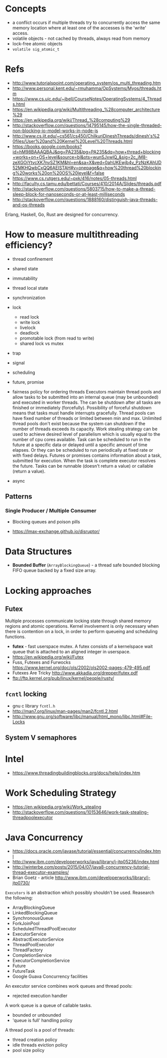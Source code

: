 # Concepts
- a conflict occurs if multiple threads try to concurrently access the same memory location where at least one of the accesses is the 'write' access.
- volatile objects - not cached by threads, always read from memory
- lock-free atomic objects
- `volatile sig_atomic_t`

# Refs
- http://www.tutorialspoint.com/operating_system/os_multi_threading.htm
- http://www.personal.kent.edu/~rmuhamma/OpSystems/Myos/threads.htm
- https://www.cs.uic.edu/~jbell/CourseNotes/OperatingSystems/4_Threads.html
- https://en.wikipedia.org/wiki/Multithreading_%28computer_architecture%29
- https://en.wikipedia.org/wiki/Thread_%28computing%29
- http://stackoverflow.com/questions/14795145/how-the-single-threaded-non-blocking-io-model-works-in-node-js
- http://www.cs.iit.edu/~cs561/cs450/ChilkuriDineshThreads/dinesh's%20files/User%20and%20Kernel%20Level%20Threads.html
- https://books.google.com/books?id=hM98BAAAQBAJ&pg=PA235&lpg=PA235&dq=how+thread+blocking+works+on+OS+level&source=bl&ots=wunSJxwlQ_&sig=2c_iM8-zeXGOiYtvcXK7nvSZ1KM&hl=en&sa=X&ved=0ahUKEwjb4v_PzNzKAhUD52MKHQwbCxQQ6AEISTAH#v=onepage&q=how%20thread%20blocking%20works%20on%20OS%20level&f=false
- https://www.cs.rutgers.edu/~pxk/416/notes/05-threads.html
- http://faculty.cs.tamu.edu/bettati/Courses/410/2014A/Slides/threads.pdf
- http://stackoverflow.com/questions/5803715/how-to-make-a-thread-sleep-block-for-nanoseconds-or-at-least-milliseconds
- http://stackoverflow.com/questions/1888160/distinguish-java-threads-and-os-threads

Erlang, Haskell, Go, Rust are designed for concurrency.

# How to measure multithreading efficiency?

- thread confinement
- shared state
- immutability
- thread local state
- synchronization
- lock
    - read lock
    - write lock
    - livelock
    - deadlock
    - promotable lock (from read to write)
    - shared lock vs mutex
- trap
- signal
- scheduling
- future, promise
- fairness policy for ordering threads
Executors maintain thread pools and allow tasks to be submitted into an internal queue (may be unbounded) and executed in worker threads. The can be shutdown after all tasks are finished or immediately (forcefully). Possibility of forceful shutdown means that tasks must handle interrupts gracefully.
Thread pools can have fixed number of threads or limited between min and max. Unlimited thread pools don't exist because the system can shutdown if the number of threads exceeds its capacity. Work stealing strategy can be used to achieve desired level of parallelism which is usually equal to the number of cpu cores available.
Task can be scheduled to run in the future at a specific data or delayed until a specific amount of time elapses. Or they can be scheduled to run periodically at fixed rate or with fixed delays.
Futures or promises contains information about a task, submitted for execution. When the task is complete executor resolves the future.
Tasks can be runnable (doesn't return a value) or callable (return a value).

- async

## Patterns

### Single Producer / Multiple Consumer
- Blocking queues and poison pills

- https://lmax-exchange.github.io/disruptor/

# Data Structures
- **Bounded Buffer** (`ArrayBlockingQueue`) - a thread safe bounded blocking FIFO queue backed by a fixed size array.

# Locking approaches
## Futex
Multiple processes communicate locking state through shared memory regions and atomic operations. Kernel involvement is only necessary when there is contention on a lock, in order to perform queueing and scheduling functions.
- **futex** - fast userspace mutex. A futex consists of a kernelspace wait queue that is attached to an aligned integer in userspace.
- https://en.wikipedia.org/wiki/Futex
- Fuss, Futexes and Furwocks https://www.kernel.org/doc/ols/2002/ols2002-pages-479-495.pdf
- Futexes Are Tricky http://www.akkadia.org/drepper/futex.pdf
- ftp://ftp.kernel.org/pub/linux/kernel/people/rusty/

## `fcntl` locking
- gnu c library `fcntl.h`
- http://man7.org/linux/man-pages/man2/fcntl.2.html
- http://www.gnu.org/software/libc/manual/html_mono/libc.html#File-Locks

## System V semaphores

# Intel
- https://www.threadingbuildingblocks.org/docs/help/index.htm

# Work Scheduling Strategy
- https://en.wikipedia.org/wiki/Work_stealing
- http://stackoverflow.com/questions/10153646/work-task-stealing-threadpoolexecutor

# Java Concurrency
- https://docs.oracle.com/javase/tutorial/essential/concurrency/index.html
- http://www.ibm.com/developerworks/java/library/j-jtp05236/index.html
- http://winterbe.com/posts/2015/04/07/java8-concurrency-tutorial-thread-executor-examples/
- Brian Goetz - article http://www.ibm.com/developerworks/library/j-jtp0730/

`Executors` is an abstraction which possibly shouldn't be used.
Reasearch the following:
- ArrayBlockingQueue
- LinkedBlockingQueue
- SynchronousQueue
- ForkJoinPool
- ScheduledThreadPoolExecutor
- ExecutorService
- AbstractExecutorService
- ThreadPoolExecutor
- ThreadFactory
- CompletionService
- ExecutorCompletionService
- Future
- FutureTask
- Google Guava Concurrency facilities

An executor service combines work queues and thread pools:
- rejected execution handler

A work queue is a queue of callable tasks.
- bounded or unbounded
- 'queue is full' handling policy

A thread pool is a pool of threads:
- thread creation policy
- idle threads eviction policy
- pool size policy
